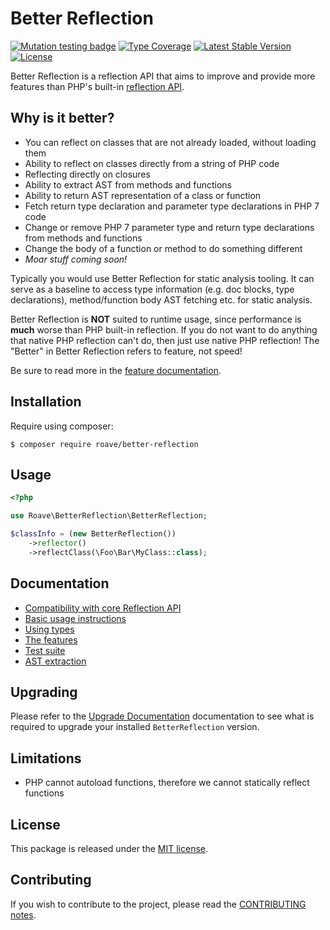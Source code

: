 Better Reflection
=================

[![Mutation testing badge](https://img.shields.io/endpoint?style=flat&url=https%3A%2F%2Fbadge-api.stryker-mutator.io%2Fgithub.com%2FRoave%2FBetterReflection%2F5.0.x)](https://dashboard.stryker-mutator.io/reports/github.com/Roave/BetterReflection/5.0.x)
[![Type Coverage](https://shepherd.dev/github/Roave/BetterReflection/coverage.svg)](https://shepherd.dev/github/Roave/BetterReflection)
[![Latest Stable Version](https://poser.pugx.org/roave/better-reflection/v/stable)](https://packagist.org/packages/roave/better-reflection)
[![License](https://poser.pugx.org/roave/better-reflection/license)](https://packagist.org/packages/roave/better-reflection)

Better Reflection is a reflection API that aims to improve and provide more features than PHP's built-in
[reflection API](https://php.net/manual/en/book.reflection.php).

## Why is it better?

* You can reflect on classes that are not already loaded, without loading them
* Ability to reflect on classes directly from a string of PHP code
* Reflecting directly on closures
* Ability to extract AST from methods and functions
* Ability to return AST representation of a class or function
* Fetch return type declaration and parameter type declarations in PHP 7 code
* Change or remove PHP 7 parameter type and return type declarations from methods and functions
* Change the body of a function or method to do something different
* *Moar stuff coming soon!*

Typically you would use Better Reflection for static analysis tooling. It can serve as a baseline to access type
information (e.g. doc blocks, type declarations), method/function body AST fetching etc. for static analysis.

Better Reflection is **NOT** suited to runtime usage, since performance is **much** worse than PHP built-in reflection.
If you do not want to do anything that native PHP reflection can't do, then just use native PHP reflection! The "Better"
in Better Reflection refers to feature, not speed!

Be sure to read more in the [feature documentation](docs/features.md).

## Installation

Require using composer:

```shell
$ composer require roave/better-reflection
```

## Usage

```php
<?php

use Roave\BetterReflection\BetterReflection;

$classInfo = (new BetterReflection())
    ->reflector()
    ->reflectClass(\Foo\Bar\MyClass::class);
```

## Documentation

* [Compatibility with core Reflection API](docs/compatibility.md)
* [Basic usage instructions](docs/usage.md)
* [Using types](docs/types.md)
* [The features](docs/features.md)
* [Test suite](https://github.com/Roave/BetterReflection/blob/master/test/README.md)
* [AST extraction](docs/ast-extraction.md)

## Upgrading

Please refer to the [Upgrade Documentation](UPGRADE.md) documentation to see what is required to upgrade your installed
`BetterReflection` version.

## Limitations

* PHP cannot autoload functions, therefore we cannot statically reflect functions

## License

This package is released under the [MIT license](LICENSE).

## Contributing

If you wish to contribute to the project, please read the [CONTRIBUTING notes](CONTRIBUTING.md).
